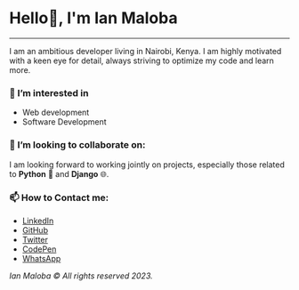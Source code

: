 # Hello👋, I'm Ian Maloba
---
I am an ambitious developer living in Nairobi, Kenya. I am highly motivated with a keen eye for detail, always striving to optimize my code and learn more.

### 👀 I’m interested in
- Web development
- Software Development

### 💞️ I’m looking to collaborate on:
I am looking forward to working jointly on projects, especially those related to **Python** 🐍 and **Django** 🌐.

### 📫 How to Contact me:
- [LinkedIn](https://www.linkedin.com/in/ianmalobamwakha)
- [GitHub](https://github.com/IanMalobaMwakha)
- [Twitter](https://twitter.com/IanMwakha)
- [CodePen](https://codepen.io/ianmalobamwakha/pens/public)
- [WhatsApp](https://wa.link/9swn5e)

  
*Ian Maloba © All rights reserved 2023.*

